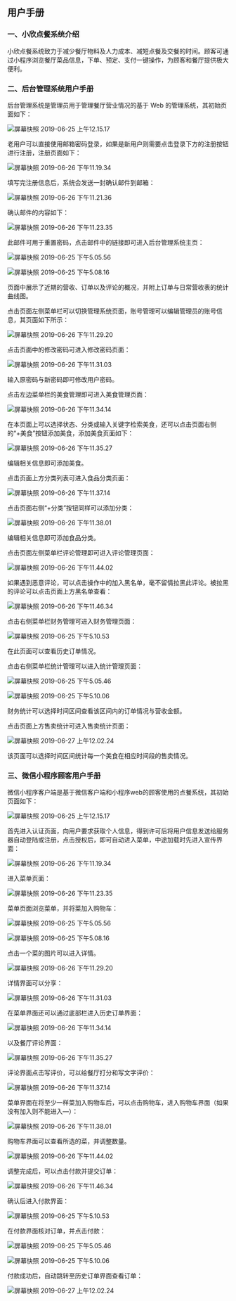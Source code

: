 ## 用户手册

### 一、小欣点餐系统介绍
小欣点餐系统致力于减少餐厅物料及人力成本、减短点餐及交餐的时间。顾客可通过小程序浏览餐厅菜品信息，下单、预定、支付一键操作，为顾客和餐厅提供极大便利。

### 二、后台管理系统用户手册
后台管理系统是管理员用于管理餐厅营业情况的基于 Web 的管理系统，其初始页面如下：

![屏幕快照 2019-06-25 上午12.15.17](https://leonharde.github.io/images/小欣餐饮png/后台ui/屏幕快照2019-06-25上午12.15.17.png)

老用户可以直接使用邮箱密码登录，如果是新用户则需要点击登录下方的注册按钮进行注册，注册页面如下：

![屏幕快照 2019-06-26 下午11.19.34](https://leonharde.github.io/images/小欣餐饮png/后台ui/屏幕快照2019-06-26下午11.19.34.png)

填写完注册信息后，系统会发送一封确认邮件到邮箱：

![屏幕快照 2019-06-26 下午11.21.36](https://leonharde.github.io/images/小欣餐饮png/后台ui/屏幕快照2019-06-26下午11.21.36.png)

确认邮件的内容如下：

![屏幕快照 2019-06-26 下午11.23.35](https://leonharde.github.io/images/小欣餐饮png/后台ui/屏幕快照2019-06-26下午11.23.35.png)

此邮件可用于重置密码，点击邮件中的链接即可进入后台管理系统主页：

![屏幕快照 2019-06-25 下午5.05.56](https://leonharde.github.io/images/小欣餐饮png/后台ui/屏幕快照2019-06-25下午5.05.56.png)

![屏幕快照 2019-06-25 下午5.08.16](https://leonharde.github.io/images/小欣餐饮png/后台ui/屏幕快照2019-06-25下午5.08.16.png)

页面中展示了近期的营收、订单以及评论的概况，并附上订单与日常营收表的统计曲线图。

点击页面左侧菜单栏可以切换管理系统页面，账号管理可以编辑管理员的账号信息，其页面如下所示：

![屏幕快照 2019-06-26 下午11.29.20](https://leonharde.github.io/images/小欣餐饮png/后台ui/屏幕快照2019-06-26下午11.29.20.png)

点击页面中的修改密码可进入修改密码页面：

![屏幕快照 2019-06-26 下午11.31.03](https://leonharde.github.io/images/小欣餐饮png/后台ui/屏幕快照2019-06-26下午11.31.03.png)

输入原密码与新密码即可修改用户密码。

点击左边菜单栏的美食管理即可进入美食管理页面：

![屏幕快照 2019-06-26 下午11.34.14](https://leonharde.github.io/images/小欣餐饮png/后台ui/屏幕快照2019-06-26下午11.34.14.png)

在本页面上可以选择状态、分类或输入关键字检索美食，还可以点击页面右侧的“+美食”按钮添加美食，添加美食页面如下：

![屏幕快照 2019-06-26 下午11.35.27](https://leonharde.github.io/images/小欣餐饮png/后台ui/屏幕快照2019-06-26下午11.35.27.png)

编辑相关信息即可添加美食。

点击页面上方分类列表可进入食品分类页面：

![屏幕快照 2019-06-26 下午11.37.14](https://leonharde.github.io/images/小欣餐饮png/后台ui/屏幕快照2019-06-26下午11.37.14.png)

点击页面右侧“+分类”按钮同样可以添加分类：

![屏幕快照 2019-06-26 下午11.38.01](https://leonharde.github.io/images/小欣餐饮png/后台ui/屏幕快照2019-06-26下午11.38.01.png)

编辑相关信息即可添加食品分类。

点击页面左侧菜单栏评论管理即可进入评论管理页面：

![屏幕快照 2019-06-26 下午11.44.02](https://leonharde.github.io/images/小欣餐饮png/后台ui/屏幕快照2019-06-26下午11.44.02.png)

如果遇到恶意评论，可以点击操作中的加入黑名单，毫不留情拉黑此评论。被拉黑的评论可以点击页面上方黑名单查看：

![屏幕快照 2019-06-26 下午11.46.34](https://leonharde.github.io/images/小欣餐饮png/后台ui/屏幕快照2019-06-26下午11.46.34.png)

点击右侧菜单栏财务管理可进入财务管理页面：

![屏幕快照 2019-06-25 下午5.10.53](https://leonharde.github.io/images/小欣餐饮png/后台ui/屏幕快照2019-06-25下午5.10.53.png)

在此页面可以查看历史订单情况。

点击右侧菜单栏统计管理可以进入统计管理页面：

![屏幕快照 2019-06-25 下午5.05.46](https://leonharde.github.io/images/小欣餐饮png/后台ui/屏幕快照2019-06-25下午5.05.46.png)

![屏幕快照 2019-06-25 下午5.10.06](https://leonharde.github.io/images/小欣餐饮png/后台ui/屏幕快照2019-06-25下午5.10.06.png)

财务统计可以选择时间区间查看该区间内的订单情况与营收金额。

点击页面上方售卖统计可进入售卖统计页面：

![屏幕快照 2019-06-27 上午12.02.24](https://leonharde.github.io/images/小欣餐饮png/后台ui/屏幕快照2019-06-27上午12.02.24.png)

该页面可以选择时间区间统计每一个美食在相应时间段的售卖情况。

### 三、微信小程序顾客用户手册
微信小程序客户端是基于微信客户端和小程序web的顾客使用的点餐系统，其初始页面如下：

![屏幕快照 2019-06-25 上午12.15.17](https://leonharde.github.io/images/小欣餐饮png/后台ui/屏幕快照2019-06-25上午12.15.17.png)

首先进入认证页面，向用户要求获取个人信息，得到许可后将用户信息发送给服务器自动登陆或注册，点击授权后，即可自动进入菜单，中途加载时先进入宣传界面：

![屏幕快照 2019-06-26 下午11.19.34](https://leonharde.github.io/images/小欣餐饮png/后台ui/屏幕快照2019-06-26下午11.19.34.png)

进入菜单页面：

![屏幕快照 2019-06-26 下午11.23.35](https://leonharde.github.io/images/小欣餐饮png/后台ui/屏幕快照2019-06-26下午11.23.35.png)

菜单页面浏览菜单，并将菜加入购物车：

![屏幕快照 2019-06-25 下午5.05.56](https://leonharde.github.io/images/小欣餐饮png/后台ui/屏幕快照2019-06-25下午5.05.56.png)

![屏幕快照 2019-06-25 下午5.08.16](https://leonharde.github.io/images/小欣餐饮png/后台ui/屏幕快照2019-06-25下午5.08.16.png)

点击一个菜的图片可以进入详情。

![屏幕快照 2019-06-26 下午11.29.20](https://leonharde.github.io/images/小欣餐饮png/后台ui/屏幕快照2019-06-26下午11.29.20.png)

详情界面可以分享：

![屏幕快照 2019-06-26 下午11.31.03](https://leonharde.github.io/images/小欣餐饮png/后台ui/屏幕快照2019-06-26下午11.31.03.png)

在菜单界面还可以通过底部栏进入历史订单界面：

![屏幕快照 2019-06-26 下午11.34.14](https://leonharde.github.io/images/小欣餐饮png/后台ui/屏幕快照2019-06-26下午11.34.14.png)

以及餐厅评论界面：

![屏幕快照 2019-06-26 下午11.35.27](https://leonharde.github.io/images/小欣餐饮png/后台ui/屏幕快照2019-06-26下午11.35.27.png)

评论界面点击写评价，可以给餐厅打分和写文字评价：

![屏幕快照 2019-06-26 下午11.37.14](https://leonharde.github.io/images/小欣餐饮png/后台ui/屏幕快照2019-06-26下午11.37.14.png)

菜单界面在将至少一样菜加入购物车后，可以点击购物车，进入购物车界面（如果没有加入则不能进入—）：

![屏幕快照 2019-06-26 下午11.38.01](https://leonharde.github.io/images/小欣餐饮png/后台ui/屏幕快照2019-06-26下午11.38.01.png)

购物车界面可以查看所选的菜，并调整数量。

![屏幕快照 2019-06-26 下午11.44.02](https://leonharde.github.io/images/小欣餐饮png/后台ui/屏幕快照2019-06-26下午11.44.02.png)

调整完成后，可以点击付款并提交订单：

![屏幕快照 2019-06-26 下午11.46.34](https://leonharde.github.io/images/小欣餐饮png/后台ui/屏幕快照2019-06-26下午11.46.34.png)

确认后进入付款界面：

![屏幕快照 2019-06-25 下午5.10.53](https://leonharde.github.io/images/小欣餐饮png/后台ui/屏幕快照2019-06-25下午5.10.53.png)

在付款界面核对订单，并点击付款：

![屏幕快照 2019-06-25 下午5.05.46](https://leonharde.github.io/images/小欣餐饮png/后台ui/屏幕快照2019-06-25下午5.05.46.png)

![屏幕快照 2019-06-25 下午5.10.06](https://leonharde.github.io/images/小欣餐饮png/后台ui/屏幕快照2019-06-25下午5.10.06.png)

付款成功后，自动跳转至历史订单界面查看订单：

![屏幕快照 2019-06-27 上午12.02.24](https://leonharde.github.io/images/小欣餐饮png/后台ui/屏幕快照2019-06-27上午12.02.24.png)
